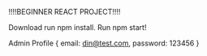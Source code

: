

!!!!BEGINNER REACT PROJECT!!!!

Download run npm install. Run npm start!

Admin Profile { email: din@test.com, password: 123456 }
